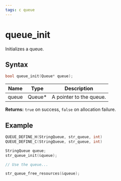 ```yaml
---
tags: c queue
---
```

# queue_init

Initializes a queue.

## Syntax

```c
bool queue_init(Queue* queue);
```

| Name | Type | Description |
| --- | --- | --- |
| queue | Queue* | A pointer to the queue. |

**Returns:** `true` on success, `false` on allocation failure.

## Example

```c
QUEUE_DEFINE_H(StringQueue, str_queue, int)
QUEUE_DEFINE_C(StringQueue, str_queue, int)

StringQueue queue;
str_queue_init(&queue);

// Use the queue...

str_queue_free_resources(&queue);
```